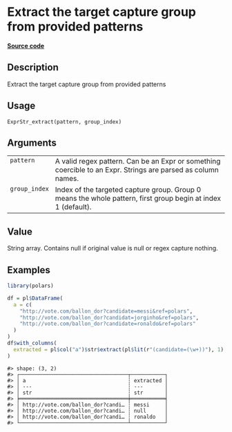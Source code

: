 

# Extract the target capture group from provided patterns

[**Source code**](https://github.com/pola-rs/r-polars/tree/main/R/expr__string.R#L637)

## Description

Extract the target capture group from provided patterns

## Usage

<pre><code class='language-R'>ExprStr_extract(pattern, group_index)
</code></pre>

## Arguments

<table>
<tr>
<td style="white-space: nowrap; font-family: monospace; vertical-align: top">
<code id="pattern">pattern</code>
</td>
<td>
A valid regex pattern. Can be an Expr or something coercible to an Expr.
Strings are parsed as column names.
</td>
</tr>
<tr>
<td style="white-space: nowrap; font-family: monospace; vertical-align: top">
<code id="group_index">group_index</code>
</td>
<td>
Index of the targeted capture group. Group 0 means the whole pattern,
first group begin at index 1 (default).
</td>
</tr>
</table>

## Value

String array. Contains null if original value is null or regex capture
nothing.

## Examples

``` r
library(polars)

df = pl$DataFrame(
  a = c(
    "http://vote.com/ballon_dor?candidate=messi&ref=polars",
    "http://vote.com/ballon_dor?candidat=jorginho&ref=polars",
    "http://vote.com/ballon_dor?candidate=ronaldo&ref=polars"
  )
)
df$with_columns(
  extracted = pl$col("a")$str$extract(pl$lit(r"(candidate=(\w+))"), 1)
)
```

    #> shape: (3, 2)
    #> ┌───────────────────────────────────┬───────────┐
    #> │ a                                 ┆ extracted │
    #> │ ---                               ┆ ---       │
    #> │ str                               ┆ str       │
    #> ╞═══════════════════════════════════╪═══════════╡
    #> │ http://vote.com/ballon_dor?candi… ┆ messi     │
    #> │ http://vote.com/ballon_dor?candi… ┆ null      │
    #> │ http://vote.com/ballon_dor?candi… ┆ ronaldo   │
    #> └───────────────────────────────────┴───────────┘
